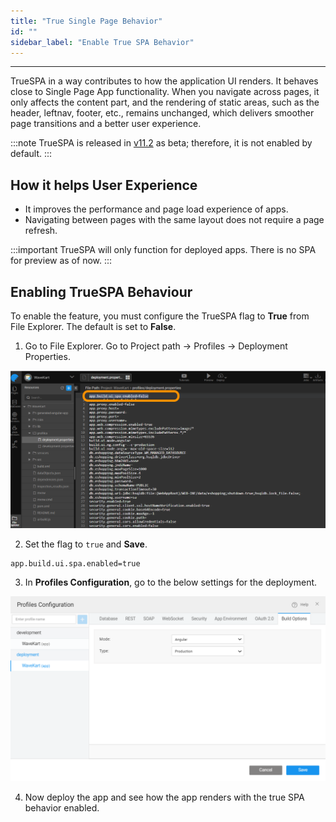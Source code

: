 ```yaml
---
title: "True Single Page Behavior" 
id: ""
sidebar_label: "Enable True SPA Behavior"
---
```

---

TrueSPA in a way contributes to how the application UI renders. It behaves close to Single Page App functionality. When you navigate across pages, it only affects the content part, and the rendering of static areas, such as the header, leftnav, footer, etc., remains unchanged, which delivers smoother page transitions and a better user experience. 

:::note
TrueSPA is released in [v11.2](/learn/wavemaker-release-notes/v11-2-0) as beta; therefore, it is not enabled by default.
:::

## How it helps User Experience

- It improves the performance and page load experience of apps. 
- Navigating between pages with the same layout does not require a page refresh.

:::important
TrueSPA will only function for deployed apps. There is no SPA for preview as of now.
:::

## Enabling TrueSPA Behaviour

To enable the feature, you must configure the TrueSPA flag to **True** from File Explorer. The default is set to **False**.

1. Go to File Explorer. Go to Project path -> Profiles -> Deployment Properties. 

[![](/learn/assets/true-spa-enable-flag.png)](/learn/assets/true-spa-enable-flag.png)
 
2. Set the flag to `true` and **Save**. 

```
app.build.ui.spa.enabled=true
```
 
3. In **Profiles Configuration**, go to the below settings for the deployment.

[![](/learn/assets/true-spa-config-profile.png)](/learn/assets/true-spa-config-profile.png)
 
4. Now deploy the app and see how the app renders with the true SPA behavior enabled.